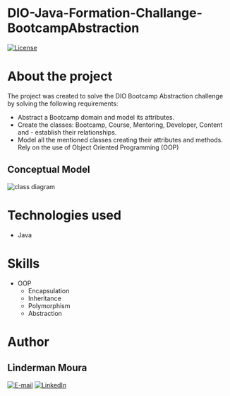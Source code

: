 # DIO-Java-Formation-Challange-BootcampAbstraction

[![License](https://img.shields.io/npm/l/react)](https://github.com/LindermanBR/DIO-Java-Formation-Challange-BootcampAbstraction/blob/main/LICENSE)

# About the project

The project was created to solve the DIO Bootcamp Abstraction challenge by solving the following requirements:

- Abstract a Bootcamp domain and model its attributes.
- Create the classes: Bootcamp, Course, Mentoring, Developer, Content and - establish their relationships.
- Model all the mentioned classes creating their attributes and methods.
  Rely on the use of Object Oriented Programming (OOP)

## Conceptual Model

![class diagram](https://github.com/LindermanBR/DIO-Java-Formation-Challange-BootcampAbstraction/assets/31388561/b90c167a-2d2a-4125-aa9a-331506ffec60)

# Technologies used

- Java

# Skills

- OOP
  - Encapsulation
  - Inheritance
  - Polymorphism
  - Abstraction

# Author

## Linderman Moura

[![E-mail](https://img.shields.io/badge/-Email-000?style=for-the-badge&logo=microsoft-outlook&logoColor=E94D5F)](mailto:linderman.moura@outlook.com)
[![LinkedIn](https://img.shields.io/badge/-LinkedIn-000?style=for-the-badge&logo=linkedin&logoColor=30A3DC)](https://www.linkedin.com/in/linderman-moura/)
